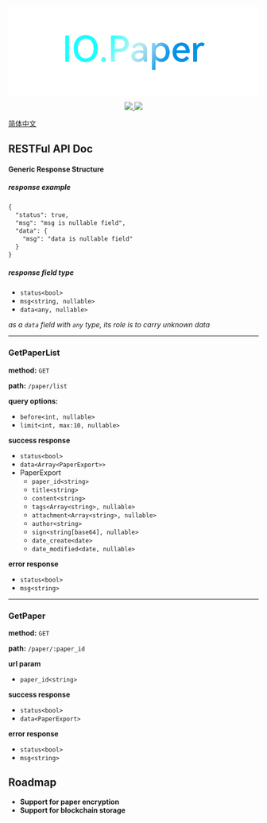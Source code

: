 <img align="center" src=".doc/io.paper.png" />

<p align="center">
    <a href="https://github.com/IOPaper/Paper/releases">
        <img src="https://img.shields.io/github/v/release/IOPaper/Paper?include_prereleases&style=flat-square"/>
    </a>
    <a href="https://goreportcard.com/report/github.com/IOPaper/Paper">
        <img src="https://goreportcard.com/badge/github.com/IOPaper/Paper?style=flat-square">
    </a>
</p>

<p align="left">
    <a href="README.zh.md">简体中文</a>
</p>

## RESTFul API Doc

#### Generic Response Structure
##### response example
```json5
{
  "status": true,
  "msg": "msg is nullable field",
  "data": {
    "msg": "data is nullable field"
  }
}
```
##### response field type
 - `status<bool>`
 - `msg<string, nullable>`
 - `data<any, nullable>`

_as a `data` field with `any` type, its role is to carry unknown data_

-------

### GetPaperList

**method:** `GET`

**path:** `/paper/list`

**query options:**
 - `before<int, nullable>`
 - `limit<int, max:10, nullable>`

**success response**
 - `status<bool>`
 - `data<Array<PaperExport>>`
 - PaperExport
    - `paper_id<string>`
    - `title<string>`
    - `content<string>`
    - `tags<Array<string>, nullable>`
    - `attachment<Array<string>, nullable>`
    - `author<string>`
    - `sign<string[base64], nullable>`
    - `date_create<date>`
    - `date_modified<date, nullable>`

**error response**
 - `status<bool>`
 - `msg<string>`

-------

### GetPaper

**method:** `GET`

**path:** `/paper/:paper_id`

**url param**
 - `paper_id<string>`

**success response**
 - `status<bool>`
 - `data<PaperExport>`

**error response**
 - `status<bool>`
 - `msg<string>`
 
 ## Roadmap
  - **Support for paper encryption**
  - **Support for blockchain storage**
